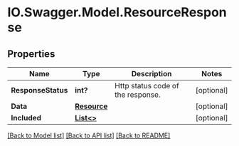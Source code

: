 # IO.Swagger.Model.ResourceResponse
## Properties

Name | Type | Description | Notes
------------ | ------------- | ------------- | -------------
**ResponseStatus** | **int?** | Http status code of the response.  | [optional] 
**Data** | [**Resource**](Resource.md) |  | [optional] 
**Included** | [**List&lt;&gt;**](.md) |  | [optional] 

[[Back to Model list]](../README.md#documentation-for-models) [[Back to API list]](../README.md#documentation-for-api-endpoints) [[Back to README]](../README.md)

